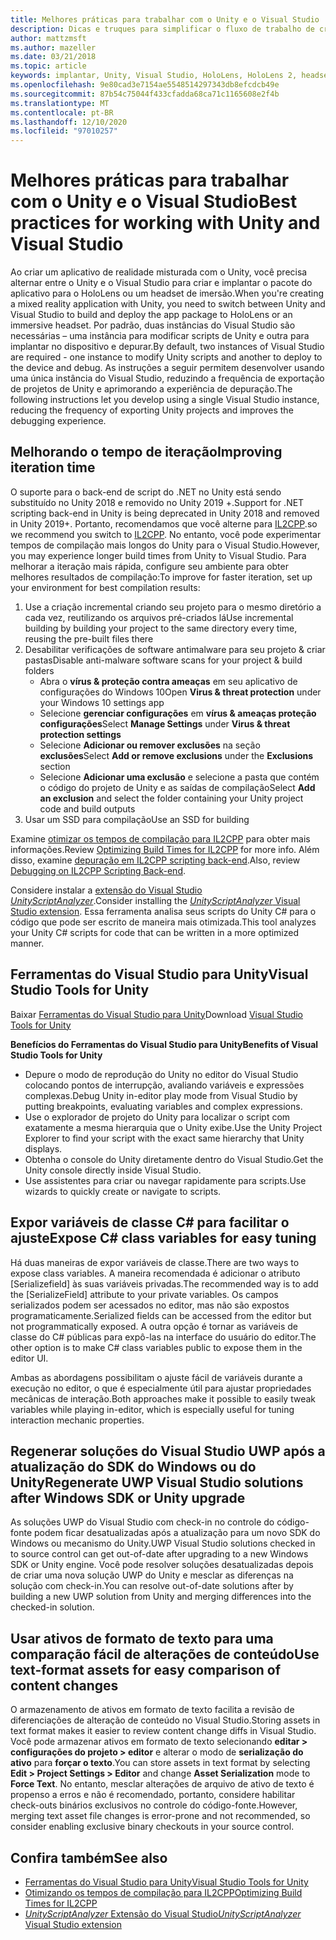 ```yaml
---
title: Melhores práticas para trabalhar com o Unity e o Visual Studio
description: Dicas e truques para simplificar o fluxo de trabalho de criação de um aplicativo de realidade misturada com o Unity e o Visual Studio.
author: mattzmsft
ms.author: mazeller
ms.date: 03/21/2018
ms.topic: article
keywords: implantar, Unity, Visual Studio, HoloLens, HoloLens 2, headset de imersão, práticas recomendadas, headset de realidade misturada, headset de realidade mista do Windows, headset de realidade virtual, UWP, Ferramentas do Visual Studio, SDK do Windows
ms.openlocfilehash: 9e80cad3e7154ae5548514297343db8efcdcb49e
ms.sourcegitcommit: 87b54c75044f433cfadda68ca71c1165608e2f4b
ms.translationtype: MT
ms.contentlocale: pt-BR
ms.lasthandoff: 12/10/2020
ms.locfileid: "97010257"
---
```

# <a name="best-practices-for-working-with-unity-and-visual-studio"></a><span data-ttu-id="ff70b-104">Melhores práticas para trabalhar com o Unity e o Visual Studio</span><span class="sxs-lookup"><span data-stu-id="ff70b-104">Best practices for working with Unity and Visual Studio</span></span>

<span data-ttu-id="ff70b-105">Ao criar um aplicativo de realidade misturada com o Unity, você precisa alternar entre o Unity e o Visual Studio para criar e implantar o pacote do aplicativo para o HoloLens ou um headset de imersão.</span><span class="sxs-lookup"><span data-stu-id="ff70b-105">When you're creating a mixed reality application with Unity, you need to switch between Unity and Visual Studio to build and deploy the app package to HoloLens or an immersive headset.</span></span> <span data-ttu-id="ff70b-106">Por padrão, duas instâncias do Visual Studio são necessárias – uma instância para modificar scripts de Unity e outra para implantar no dispositivo e depurar.</span><span class="sxs-lookup"><span data-stu-id="ff70b-106">By default, two instances of Visual Studio are required - one instance to modify Unity scripts and another to deploy to the device and debug.</span></span> <span data-ttu-id="ff70b-107">As instruções a seguir permitem desenvolver usando uma única instância do Visual Studio, reduzindo a frequência de exportação de projetos de Unity e aprimorando a experiência de depuração.</span><span class="sxs-lookup"><span data-stu-id="ff70b-107">The following instructions let you develop using a single Visual Studio instance, reducing the frequency of exporting Unity projects and improves the debugging experience.</span></span>

## <a name="improving-iteration-time"></a><span data-ttu-id="ff70b-108">Melhorando o tempo de iteração</span><span class="sxs-lookup"><span data-stu-id="ff70b-108">Improving iteration time</span></span>

<span data-ttu-id="ff70b-109">O suporte para o back-end de script do .NET no Unity está sendo substituído no Unity 2018 e removido no Unity 2019 +.</span><span class="sxs-lookup"><span data-stu-id="ff70b-109">Support for .NET scripting back-end in Unity is being deprecated in Unity 2018 and removed in Unity 2019+.</span></span> <span data-ttu-id="ff70b-110">Portanto, recomendamos que você alterne para [IL2CPP](https://docs.unity3d.com/Manual/IL2CPP.html).</span><span class="sxs-lookup"><span data-stu-id="ff70b-110">so we recommend you switch to [IL2CPP](https://docs.unity3d.com/Manual/IL2CPP.html).</span></span> <span data-ttu-id="ff70b-111">No entanto, você pode experimentar tempos de compilação mais longos do Unity para o Visual Studio.</span><span class="sxs-lookup"><span data-stu-id="ff70b-111">However, you may experience longer build times from Unity to Visual Studio.</span></span> <span data-ttu-id="ff70b-112">Para melhorar a iteração mais rápida, configure seu ambiente para obter melhores resultados de compilação:</span><span class="sxs-lookup"><span data-stu-id="ff70b-112">To improve for faster iteration, set up your environment for best compilation results:</span></span>

1) <span data-ttu-id="ff70b-113">Use a criação incremental criando seu projeto para o mesmo diretório a cada vez, reutilizando os arquivos pré-criados lá</span><span class="sxs-lookup"><span data-stu-id="ff70b-113">Use incremental building by building your project to the same directory every time, reusing the pre-built files there</span></span>
2) <span data-ttu-id="ff70b-114">Desabilitar verificações de software antimalware para seu projeto & criar pastas</span><span class="sxs-lookup"><span data-stu-id="ff70b-114">Disable anti-malware software scans for your project & build folders</span></span>
   - <span data-ttu-id="ff70b-115">Abra o **vírus & proteção contra ameaças** em seu aplicativo de configurações do Windows 10</span><span class="sxs-lookup"><span data-stu-id="ff70b-115">Open **Virus & threat protection** under your Windows 10 settings app</span></span>
   - <span data-ttu-id="ff70b-116">Selecione **gerenciar configurações** em **vírus & ameaças proteção configurações**</span><span class="sxs-lookup"><span data-stu-id="ff70b-116">Select **Manage Settings** under **Virus & threat protection settings**</span></span>
   - <span data-ttu-id="ff70b-117">Selecione **Adicionar ou remover exclusões** na seção **exclusões**</span><span class="sxs-lookup"><span data-stu-id="ff70b-117">Select **Add or remove exclusions** under the **Exclusions** section</span></span>
   - <span data-ttu-id="ff70b-118">Selecione **Adicionar uma exclusão** e selecione a pasta que contém o código do projeto de Unity e as saídas de compilação</span><span class="sxs-lookup"><span data-stu-id="ff70b-118">Select **Add an exclusion** and select the folder containing your Unity project code and build outputs</span></span>
3) <span data-ttu-id="ff70b-119">Usar um SSD para compilação</span><span class="sxs-lookup"><span data-stu-id="ff70b-119">Use an SSD for building</span></span>

<span data-ttu-id="ff70b-120">Examine [otimizar os tempos de compilação para IL2CPP](https://docs.unity3d.com/Manual/IL2CPP-OptimizingBuildTimes.html) para obter mais informações.</span><span class="sxs-lookup"><span data-stu-id="ff70b-120">Review [Optimizing Build Times for IL2CPP](https://docs.unity3d.com/Manual/IL2CPP-OptimizingBuildTimes.html) for more info.</span></span> <span data-ttu-id="ff70b-121">Além disso, examine [depuração em IL2CPP scripting back-end](https://docs.unity3d.com/Manual/windowsstore-debugging-il2cpp.html).</span><span class="sxs-lookup"><span data-stu-id="ff70b-121">Also, review [Debugging on IL2CPP Scripting Back-end](https://docs.unity3d.com/Manual/windowsstore-debugging-il2cpp.html).</span></span>

<span data-ttu-id="ff70b-122">Considere instalar a [extensão do Visual Studio *UnityScriptAnalyzer*](https://github.com/Microsoft/MixedRealityCompanionKit/tree/master/UnityScriptAnalyzer).</span><span class="sxs-lookup"><span data-stu-id="ff70b-122">Consider installing the [*UnityScriptAnalyzer* Visual Studio extension](https://github.com/Microsoft/MixedRealityCompanionKit/tree/master/UnityScriptAnalyzer).</span></span> <span data-ttu-id="ff70b-123">Essa ferramenta analisa seus scripts do Unity C# para o código que pode ser escrito de maneira mais otimizada.</span><span class="sxs-lookup"><span data-stu-id="ff70b-123">This tool analyzes your Unity C# scripts for code that can be written in a more optimized manner.</span></span>

## <a name="visual-studio-tools-for-unity"></a><span data-ttu-id="ff70b-124">Ferramentas do Visual Studio para Unity</span><span class="sxs-lookup"><span data-stu-id="ff70b-124">Visual Studio Tools for Unity</span></span>

<span data-ttu-id="ff70b-125">Baixar [Ferramentas do Visual Studio para Unity](https://docs.microsoft.com/visualstudio/cross-platform/getting-started-with-visual-studio-tools-for-unity)</span><span class="sxs-lookup"><span data-stu-id="ff70b-125">Download [Visual Studio Tools for Unity](https://docs.microsoft.com/visualstudio/cross-platform/getting-started-with-visual-studio-tools-for-unity)</span></span>

<span data-ttu-id="ff70b-126">**Benefícios do Ferramentas do Visual Studio para Unity**</span><span class="sxs-lookup"><span data-stu-id="ff70b-126">**Benefits of Visual Studio Tools for Unity**</span></span>
* <span data-ttu-id="ff70b-127">Depure o modo de reprodução do Unity no editor do Visual Studio colocando pontos de interrupção, avaliando variáveis e expressões complexas.</span><span class="sxs-lookup"><span data-stu-id="ff70b-127">Debug Unity in-editor play mode from Visual Studio by putting breakpoints, evaluating variables and complex expressions.</span></span>
* <span data-ttu-id="ff70b-128">Use o explorador de projeto do Unity para localizar o script com exatamente a mesma hierarquia que o Unity exibe.</span><span class="sxs-lookup"><span data-stu-id="ff70b-128">Use the Unity Project Explorer to find your script with the exact same hierarchy that Unity displays.</span></span>
* <span data-ttu-id="ff70b-129">Obtenha o console do Unity diretamente dentro do Visual Studio.</span><span class="sxs-lookup"><span data-stu-id="ff70b-129">Get the Unity console directly inside Visual Studio.</span></span>
* <span data-ttu-id="ff70b-130">Use assistentes para criar ou navegar rapidamente para scripts.</span><span class="sxs-lookup"><span data-stu-id="ff70b-130">Use wizards to quickly create or navigate to scripts.</span></span>

## <a name="expose-c-class-variables-for-easy-tuning"></a><span data-ttu-id="ff70b-131">Expor variáveis de classe C# para facilitar o ajuste</span><span class="sxs-lookup"><span data-stu-id="ff70b-131">Expose C# class variables for easy tuning</span></span>

<span data-ttu-id="ff70b-132">Há duas maneiras de expor variáveis de classe.</span><span class="sxs-lookup"><span data-stu-id="ff70b-132">There are two ways to expose class variables.</span></span> <span data-ttu-id="ff70b-133">A maneira recomendada é adicionar o atributo [Serializefield] às suas variáveis privadas.</span><span class="sxs-lookup"><span data-stu-id="ff70b-133">The recommended way is to add the [SerializeField] attribute to your private variables.</span></span> <span data-ttu-id="ff70b-134">Os campos serializados podem ser acessados no editor, mas não são expostos programaticamente.</span><span class="sxs-lookup"><span data-stu-id="ff70b-134">Serialized fields can be accessed from the editor but not programmatically exposed.</span></span>  <span data-ttu-id="ff70b-135">A outra opção é tornar as variáveis de classe do C# públicas para expô-las na interface do usuário do editor.</span><span class="sxs-lookup"><span data-stu-id="ff70b-135">The other option is to make C# class variables public to expose them in the editor UI.</span></span> 

<span data-ttu-id="ff70b-136">Ambas as abordagens possibilitam o ajuste fácil de variáveis durante a execução no editor, o que é especialmente útil para ajustar propriedades mecânicas de interação.</span><span class="sxs-lookup"><span data-stu-id="ff70b-136">Both approaches make it possible to easily tweak variables while playing in-editor, which is especially useful for tuning interaction mechanic properties.</span></span>

## <a name="regenerate-uwp-visual-studio-solutions-after-windows-sdk-or-unity-upgrade"></a><span data-ttu-id="ff70b-137">Regenerar soluções do Visual Studio UWP após a atualização do SDK do Windows ou do Unity</span><span class="sxs-lookup"><span data-stu-id="ff70b-137">Regenerate UWP Visual Studio solutions after Windows SDK or Unity upgrade</span></span>

<span data-ttu-id="ff70b-138">As soluções UWP do Visual Studio com check-in no controle do código-fonte podem ficar desatualizadas após a atualização para um novo SDK do Windows ou mecanismo do Unity.</span><span class="sxs-lookup"><span data-stu-id="ff70b-138">UWP Visual Studio solutions checked in to source control can get out-of-date after upgrading to a new Windows SDK or Unity engine.</span></span> <span data-ttu-id="ff70b-139">Você pode resolver soluções desatualizadas depois de criar uma nova solução UWP do Unity e mesclar as diferenças na solução com check-in.</span><span class="sxs-lookup"><span data-stu-id="ff70b-139">You can resolve out-of-date solutions after by building a new UWP solution from Unity and merging differences into the checked-in solution.</span></span>

## <a name="use-text-format-assets-for-easy-comparison-of-content-changes"></a><span data-ttu-id="ff70b-140">Usar ativos de formato de texto para uma comparação fácil de alterações de conteúdo</span><span class="sxs-lookup"><span data-stu-id="ff70b-140">Use text-format assets for easy comparison of content changes</span></span>

<span data-ttu-id="ff70b-141">O armazenamento de ativos em formato de texto facilita a revisão de diferenciações de alteração de conteúdo no Visual Studio.</span><span class="sxs-lookup"><span data-stu-id="ff70b-141">Storing assets in text format makes it easier to review content change diffs in Visual Studio.</span></span> <span data-ttu-id="ff70b-142">Você pode armazenar ativos em formato de texto selecionando **editar > configurações do projeto > editor** e alterar o modo de **serialização do ativo** para **forçar o texto**.</span><span class="sxs-lookup"><span data-stu-id="ff70b-142">You can store assets in text format by selecting **Edit > Project Settings > Editor** and change **Asset Serialization** mode to **Force Text**.</span></span> <span data-ttu-id="ff70b-143">No entanto, mesclar alterações de arquivo de ativo de texto é propenso a erros e não é recomendado, portanto, considere habilitar check-outs binários exclusivos no controle do código-fonte.</span><span class="sxs-lookup"><span data-stu-id="ff70b-143">However, merging text asset file changes is error-prone and not recommended, so consider enabling exclusive binary checkouts in your source control.</span></span>

## <a name="see-also"></a><span data-ttu-id="ff70b-144">Confira também</span><span class="sxs-lookup"><span data-stu-id="ff70b-144">See also</span></span>
- [<span data-ttu-id="ff70b-145">Ferramentas do Visual Studio para Unity</span><span class="sxs-lookup"><span data-stu-id="ff70b-145">Visual Studio Tools for Unity</span></span>](https://visualstudiogallery.msdn.microsoft.com/8d26236e-4a64-4d64-8486-7df95156aba9)
- [<span data-ttu-id="ff70b-146">Otimizando os tempos de compilação para IL2CPP</span><span class="sxs-lookup"><span data-stu-id="ff70b-146">Optimizing Build Times for IL2CPP</span></span>](https://docs.unity3d.com/Manual/IL2CPP-OptimizingBuildTimes.html)
- [<span data-ttu-id="ff70b-147">*UnityScriptAnalyzer* Extensão do Visual Studio</span><span class="sxs-lookup"><span data-stu-id="ff70b-147">*UnityScriptAnalyzer* Visual Studio extension</span></span>](https://github.com/Microsoft/MixedRealityCompanionKit/tree/master/UnityScriptAnalyzer)
